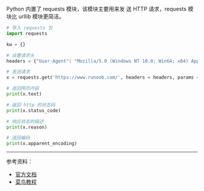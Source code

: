 
Python 内置了 requests 模块，该模块主要用来发 送 HTTP 请求，requests 模块比 urllib 模块更简洁。

```python
# 导入 requests 包
import requests

kw = {}

# 设置请求头
headers = {"User-Agent": "Mozilla/5.0 (Windows NT 10.0; Win64; x64) AppleWebKit/537.36 (KHTML, like Gecko) Chrome/54.0.2840.99 Safari/537.36"}

# 发送请求
x = requests.get('https://www.runoob.com/', headers = headers, params = kw)

# 返回网页内容
print(x.text)

# 返回 http 的状态码
print(x.status_code)

# 响应状态的描述
print(x.reason)

# 返回编码
print(x.apparent_encoding)
```












--------

参考资料：
- [官方文档](https://docs.python-requests.org/en/latest/index.html) 
- [菜鸟教程](https://www.runoob.com/python3/python-requests.html)
